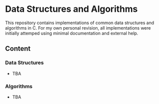 # Data Structures and Algorithms

This repository contains implementations of common data structures and algorithms in C.
For my own personal revision, all implementations were initially attemped using minimal documentation and external help.

## Content

### Data Structures

- TBA

### Algorithms

- TBA
